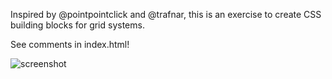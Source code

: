 Inspired by @pointpointclick and @trafnar, this is an exercise to create CSS building blocks for grid systems.

See comments in index.html!

![screenshot](http://f.cl.ly/items/3L1T3y013h3L1h341z1I/CSS%20Building%20blocks..png)
